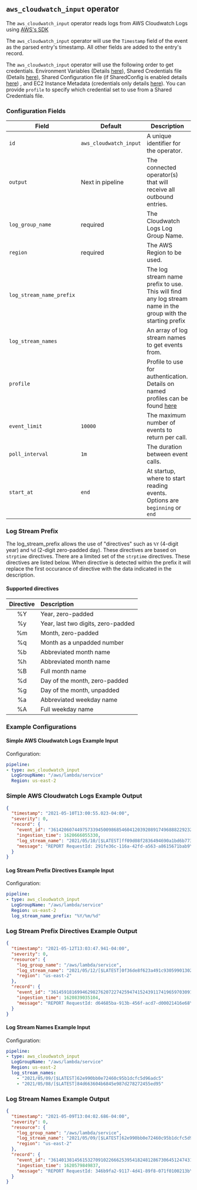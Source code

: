## `aws_cloudwatch_input` operator

The `aws_cloudwatch_input` operator reads logs from AWS Cloudwatch Logs using [AWS's SDK](https://github.com/aws/aws-sdk-go)

The `aws_cloudwatch_input` operator will use the `Timestamp` field of the event as the parsed entry's timestamp. All other fields are added to the entry's record.

The `aws_cloudwatch_input` operator will use the following order to get credentials. Environment Variables (Details [here](https://docs.aws.amazon.com/cli/latest/userguide/cli-configure-envvars.html)), Shared Credentials file (Details [here](https://docs.aws.amazon.com/cli/latest/userguide/cli-configure-profiles.html)), Shared Configuration file (if SharedConfig is enabled details [here](https://docs.aws.amazon.com/sdkref/latest/guide/creds-config-files.html)) , and EC2 Instance Metadata (credentials only details [here](https://docs.aws.amazon.com/cli/latest/userguide/cli-configure-metadata.html)). You can provide `profile` to specify which credential set to use from a Shared Credentials file.

### Configuration Fields

| Field                     | Default                | Description                                                                                                 |
| ---                       | ---                    | ---                                                                                                         |
| `id`                      | `aws_cloudwatch_input` | A unique identifier for the operator.                                                                       |
| `output`                  | Next in pipeline       | The connected operator(s) that will receive all outbound entries.                                           |
| `log_group_name`          | required               | The Cloudwatch Logs Log Group Name.                                                                         |
| `region`                  | required               | The AWS Region to be used.                                                                                  |
| `log_stream_name_prefix`  |                        | The log stream name prefix to use. This will find any log stream name in the group with the starting prefix |
| `log_stream_names`        |                        | An array of log stream names to get events from.                                                            |
| `profile`                 |                        | Profile to use for authentication. Details on named profiles can be found [here](https://docs.aws.amazon.com/cli/latest/userguide/cli-configure-profiles.html) |
| `event_limit`             | `10000`                | The maximum number of events to return per call.                                                            |
| `poll_interval`           | `1m`                   | The duration between event calls.                                                                           |
| `start_at`                | `end`                  | At startup, where to start reading events. Options are `beginning` or `end`                                 |

### Log Stream Prefix

The log_stream_prefix allows the use of "directives" such as `%Y` (4-digit year) and `%d` (2-digit zero-padded day). These directives are based on `strptime` directives. There are a limited set of the `strptime` directives. These directives are listed below. When directive is detected within the prefix it will replace the first occurance of directive with the data indicated in the description.

#### Supported directives

| Directive | Description                        |
| :---:     | :---                               |
| %Y        | Year, zero-padded                  |
| %y        | Year, last two digits, zero-padded |
| %m        | Month, zero-padded                 |
| %q        | Month as a unpadded number         |
| %b        | Abbreviated month name             |
| %h        | Abbreviated month name             |
| %B        | Full month name                    |
| %d        | Day of the month, zero-padded      |
| %g        | Day of the month, unpadded         |
| %a        | Abbreviated weekday name           |
| %A        | Full weekday name                  |

### Example Configurations

#### Simple AWS Cloudwatch Logs Example Input

Configuration:

```yaml
pipeline:
- type: aws_cloudwatch_input
  LogGroupName: "/aws/lambda/service"
  Region: us-east-2
```

### Simple AWS Cloudwatch Logs Example Output

```json
{
  "timestamp": "2021-05-10T13:00:55.023-04:00",
  "severity": 0,
  "record": {
    "event_id": "36142060744975733945009868546041203920891749688822923267",
    "ingestion_time": 1620666055330,
    "log_stream_name": "2021/05/10/[$LATEST]ff09d08f2836494690a1bd6b77365502",
    "message": "REPORT RequestId: 291fe36c-116a-42fd-a563-a8615671bab9\tDuration: 4577.28 ms\tBilled Duration: 4578 ms\tMemory Size: 128 MB\tMax Memory Used: 68 MB\tInit Duration: 401.54 ms\t\n"
  }
}
```

#### Log Stream Prefix Directives Example Input

Configuration:

```yaml
pipeline:
- type: aws_cloudwatch_input
  LogGroupName: "/aws/lambda/service"
  Region: us-east-2
  log_stream_name_prefix: "%Y/%m/%d"
```

### Log Stream Prefix Directives Example Output

```json
{
  "timestamp": "2021-05-12T13:03:47.941-04:00",
  "severity": 0,
  "resource": {
    "log_group_name": "/aws/lambda/service",
    "log_stream_name": "2021/05/12/[$LATEST]0f36de8f623a491c9305990130201669",
    "region": "us-east-2"
  },
  "record": {
    "event_id": "36145918169946298276207227425947415243911741965970309123",
    "ingestion_time": 1620839035104,
    "message": "REPORT RequestId: d64685ba-913b-456f-acd7-d00021416e68\tDuration: 1852.30 ms\tBilled Duration: 1853 ms\tMemory Size: 128 MB\tMax Memory Used: 68 MB\t\n"
  }
}
```

#### Log Stream Names Example Input

Configuration:

```yaml
pipeline:
- type: aws_cloudwatch_input
  LogGroupName: "/aws/lambda/service"
  Region: us-east-2
  log_stream_names:
    - "2021/05/09/[$LATEST]62e990bb0e72460c95b1dcfc5d96adc5"
    - "2021/05/08/[$LATEST]84d663604b6845e987d278272455ed95"
```

### Log Stream Names Example Output

```json
{
  "timestamp": "2021-05-09T13:04:02.686-04:00",
  "severity": 0,
  "resource": {
    "log_group_name": "/aws/lambda/service",
    "log_stream_name": "2021/05/09/[$LATEST]62e990bb0e72460c95b1dcfc5d96adc5",
    "region": "us-east-2"
  },
  "record": {
    "event_id": "36140138145615327091022666253954182481286730645124743171",
    "ingestion_time": 1620579849837,
    "message": "REPORT RequestId: 346b9fa2-9117-4d41-89f8-071f0100213b\tDuration: 1865.27 ms\tBilled Duration: 1866 ms\tMemory Size: 128 MB\tMax Memory Used: 68 MB\t\n"
  }
}
```
